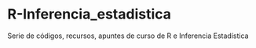 # R-Inferencia_estadistica
Serie de códigos, recursos, apuntes de curso de R e Inferencia Estadística
